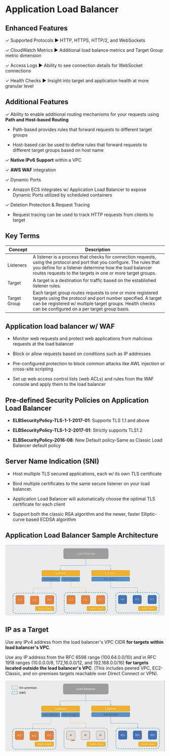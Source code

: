 # Application Load Balancer

## Enhanced Features

✓ Supported Protocols ▶︎ HTTP, HTTPS, HTTP/2, and WebSockets

✓ CloudWatch Metrics ▶︎ Additional load balance metrics and Target Group metric dimension

✓ Access Logs ▶︎ Ability to see connection details for WebSocket connections

✓ Health Checks ▶︎ Insight into target and application health at more granular level

## Additional Features

✓ Ability to enable additional routing mechanisms for your requests using **Path and Host-based Routing**

  * Path-based provides rules that forward requests to different target groups

  * Host-based can be used to define rules that forward requests to different target groups based on host name

✓ **Native IPv6 Support** within a VPC

✓ **AWS WAF** integration

✓ Dynamic Ports

  * Amazon ECS integrates w/ Application Load Balancer to expose Dynamic Ports utilized by scheduled containers

✓ Deletion Protection & Request Tracing

  * Request tracing can be used to track HTTP requests from clients to target

## Key Terms

<table class="tg">
  <thead>
    <tr>
      <th class="tg-0pky"><span style="font-weight:bold">Concept</span></th>
      <th class="tg-0pky"><span style="font-weight:bold">Description</span></th>
    </tr>
  </thead>
  <tbody>
    <tr>
      <td class="tg-0pky">Listeners</td>
      <td class="tg-0pky">A listener is a process that checks for connection requests, using the protocol and port that you configure. The rules that you define for a listener determine how the load balancer routes requests to the targets in one or more target groups.</td>
    </tr>
    <tr>
      <td class="tg-0pky">Target</td>
      <td class="tg-0pky">A target is a destination for traffic based on the established listener rules.</td>
    </tr>
    <tr>
      <td class="tg-0lax">Target Group</td>
      <td class="tg-0lax">Each target group routes requests to one or more registered targets using the protocol and port number specified. A target can be registered w/ multiple target groups. Health checks can be configured on a per target group basis.</td>
    </tr>
  </tbody>
</table>

## Application load balancer w/ WAF

* Monitor web requests and protect web applications from malicious requests at the load balancer

* Block or allow requests based on conditions such as IP addresses

* Pre-configured protection to block common attacks like AWL injection or cross-site scripting

* Set up web access control lists (web ACLs) and rules from the WAF console and apply them to the load balancer

## Pre-defined Security Policies on Application Load Balancer

* **ELBSecurityPolicy-TLS-1-1-2017-01**: Supports TLS 1.1 and above

* **ELBSecurityPolicy-TLS-1-2-2017-01**: Strictly supports TLS1.2

* **ELBSecurityPolicy-2016-08**: New Default policy-Same as Classic Load Balancer default policy

## Server Name Indication (SNI)

* Host multiple TLS secured applications, each w/ its own TLS certificate

* Bind multiple certificates to the same secure listener on your load balancer.

* Application Load Balancer will automatically choose the optimal TLS certificate for each client

* Support both the classic RSA algorithm and the newer, faster Elliptic-curve based ECDSA algorithm

## Application Load Balancer Sample Architecture

![Fig. 1 Application Load Balancer Sample Architecture](../../../../../img/SAA-CO2/virtual-private-cloud/elastic-load-balancer/application-load-balancer/diag01.png)

## IP as a Target

Use any IPv4 address from the load balancer's VPC CIDR **for targets within load balancer's VPC**.

Use any IP address from the RFC 6598 range (100.64.0.0/10) and in RFC 1918 ranges (10.0.0.0/8, 172,16.0.0/12, and 192.168.0.0/16) **for targets located outside the load balancer's VPC**. (This includes peered VPC, EC2-Classic, and on-premises targets reachable over Direct Connect or VPN).

![Fig. 2 Application Load Balancer Sample Architecture - IP](../../../../../img/SAA-CO2/virtual-private-cloud/elastic-load-balancer/application-load-balancer/diag02.png)
